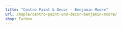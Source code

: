 ```yaml
---
title: "Centro Paint & Decor - Benjamin Moore"
url: /maple/centro-paint-und-decor-benjamin-moore/
shop: Farben
---
```

